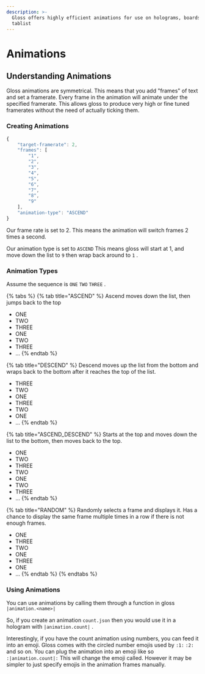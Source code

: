```yaml
---
description: >-
  Gloss offers highly efficient animations for use on holograms, boards, and the
  tablist
---
```


# Animations

## Understanding Animations

Gloss animations are symmetrical. This means that you add "frames" of text and set a framerate. Every frame in the animation will animate under the specified framerate. This allows gloss to produce very high or fine tuned framerates without the need of actually ticking them.

### Creating Animations

```javascript
{
    "target-framerate": 2,
    "frames": [
        "1",
        "2",
        "3",
        "4",
        "5",
        "6",
        "7",
        "8",
        "9"
    ],
    "animation-type": "ASCEND"
}
```

Our frame rate is set to 2. This means the animation will switch frames 2 times a second.

Our animation type is set to `ASCEND` This means gloss will start at 1, and move down the list to `9` then wrap back around to `1` .

### Animation Types

Assume the sequence is `ONE` `TWO` `THREE` .

{% tabs %}
{% tab title="ASCEND" %}
Ascend moves down the list, then jumps back to the top

* ONE
* TWO
* THREE
* ONE
* TWO
* THREE
* ...
{% endtab %}

{% tab title="DESCEND" %}
Descend moves up the list from the bottom and wraps back to the bottom after it reaches the top of the list.

* THREE
* TWO
* ONE
* THREE
* TWO
* ONE
* ...
{% endtab %}

{% tab title="ASCEND\_DESCEND" %}
Starts at the top and moves down the list to the bottom, then moves back to the top.

* ONE
* TWO
* THREE
* TWO
* ONE
* TWO
* THREE
* ...
{% endtab %}

{% tab title="RANDOM" %}
Randomly selects a frame and displays it. Has a chance to display the same frame multiple times in a row if there is not enough frames.

* ONE
* THREE
* TWO
* ONE
* THREE
* ONE
* ...
{% endtab %}
{% endtabs %}

### Using Animations

You can use animations by calling them through a function in gloss `|animation.<name>|`

So, if you create an animation `count.json` then you would use it in a hologram with `|animation.count|` .

Interestingly, if you have the count animation using numbers, you can feed it into an emoji. Gloss comes with the circled number emojis used by `:1:` `:2:` and so on. You can plug the animation into an emoji like so `:|animation.count|:` This will change the emoji called. However it may be simpler to just specify emojis in the animation frames manually.

